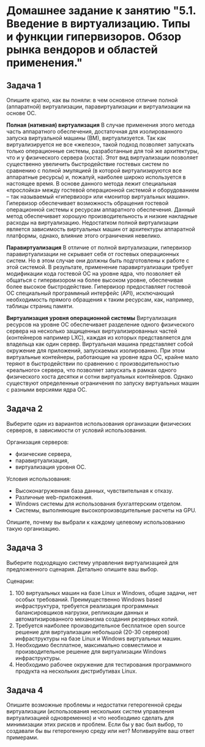 
# Домашнее задание к занятию "5.1. Введение в виртуализацию. Типы и функции гипервизоров. Обзор рынка вендоров и областей применения."

## Задача 1

Опишите кратко, как вы поняли: в чем основное отличие полной (аппаратной) виртуализации, паравиртуализации и виртуализации на основе ОС.

**Полная (нативная) виртуализация**
В случае применения этого метода часть аппаратного обеспечения, достаточная для изолированного запуска виртуальной машины (ВМ), виртуализуется. Так как виртуализируется не все «железо», такой подход позволяет запускать только операционные системы, разработанные для той же архитектуры, что и у физического сервера (хоста). Этот вид виртуализации позволяет существенно увеличить быстродействие гостевых систем по сравнению с полной эмуляцией (в которой виртуализируются все аппаратные ресурсы) и, пожалуй, наиболее широко используется в настоящее время. В основе данного метода лежит специальная «прослойка» между гостевой операционной системой и оборудованием – так называемый «гипервизор» или «монитор виртуальных машин». Гипервизор обеспечивает возможность обращения гостевой операционной системы к ресурсам аппаратного обеспечения. Данный метод обеспечивает хорошую производительность и низкие накладные расходы на виртуализацию. Недостатком полной виртуализации является зависимость  виртуальных машин от архитектуры аппаратной платформы, однако, влияние этого ограничения невелико.

**Паравиртуализация**
В отличие от полной виртуализации, гипервизор паравиртуализации не скрывает себя от гостевых операционных систем. Но в этом случае они должны быть подготовлены к работе с этой системой. В результате, применение паравиртуализации требует модификации кода гостевой ОС на уровне ядра, что позволяет ей общаться с гипервизором на более высоком уровне, обеспечивая более высокое быстродействие. Гипервизор предоставляет гостевой ОС специальный программный интерфейс (API), исключающий необходимость прямого обращения  к таким ресурсам, как, например, таблицы страниц памяти.

**Виртуализация уровня операционной системы**
Виртуализация ресурсов на уровне ОС обеспечивает разделение одного физического сервера на несколько защищенных виртуализированных частей (контейнеров например LXC), каждая из которых представляется для владельца как один сервер. Виртуальная машина представляет собой окружение для приложений, запускаемых изолированно. При этом виртуальные контейнеры, работающие на уровне ядра ОС, крайне мало теряют в быстродействии  по сравнению с производительностью «реального» сервера, что позволяет запускать в рамках одного физического хоста десятки и сотни виртуальных контейнеров. Однако существуют определенные ограничения по запуску виртуальных машин с разными версиями ядра ОС.

## Задача 2

Выберите один из вариантов использования организации физических серверов, в зависимости от условий использования.

Организация серверов:
- физические сервера,
- паравиртуализация,
- виртуализация уровня ОС.

Условия использования:
- Высоконагруженная база данных, чувствительная к отказу.
- Различные web-приложения.
- Windows системы для использования бухгалтерским отделом.
- Системы, выполняющие высокопроизводительные расчеты на GPU.

Опишите, почему вы выбрали к каждому целевому использованию такую организацию.

## Задача 3

Выберите подходящую систему управления виртуализацией для предложенного сценария. Детально опишите ваш выбор.

Сценарии:

1. 100 виртуальных машин на базе Linux и Windows, общие задачи, нет особых требований. Преимущественно Windows based инфраструктура, требуется реализация программных балансировщиков нагрузки, репликации данных и автоматизированного механизма создания резервных копий.
2. Требуется наиболее производительное бесплатное open source решение для виртуализации небольшой (20-30 серверов) инфраструктуры на базе Linux и Windows виртуальных машин.
3. Необходимо бесплатное, максимально совместимое и производительное решение для виртуализации Windows инфраструктуры.
4. Необходимо рабочее окружение для тестирования программного продукта на нескольких дистрибутивах Linux.

## Задача 4

Опишите возможные проблемы и недостатки гетерогенной среды виртуализации (использования нескольких систем управления виртуализацией одновременно) и что необходимо сделать для минимизации этих рисков и проблем. Если бы у вас был выбор, то создавали бы вы гетерогенную среду или нет? Мотивируйте ваш ответ примерами.
